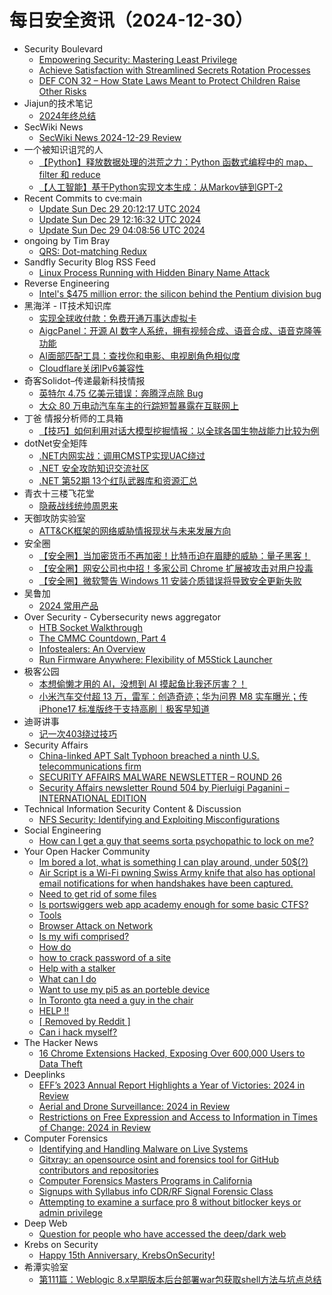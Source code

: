 # 每日安全资讯（2024-12-30）

- Security Boulevard
  - [Empowering Security: Mastering Least Privilege](https://securityboulevard.com/2024/12/empowering-security-mastering-least-privilege/)
  - [Achieve Satisfaction with Streamlined Secrets Rotation Processes](https://securityboulevard.com/2024/12/achieve-satisfaction-with-streamlined-secrets-rotation-processes/)
  - [DEF CON 32 –  How State Laws Meant to Protect Children Raise Other Risks](https://securityboulevard.com/2024/12/def-con-32-how-state-laws-meant-to-protect-children-raise-other-risks/)
- Jiajun的技术笔记
  - [2024年终总结](https://jiajunhuang.com/articles/2024_12_29-bye_2024.md.html)
- SecWiki News
  - [SecWiki News 2024-12-29 Review](http://www.sec-wiki.com/?2024-12-29)
- 一个被知识诅咒的人
  - [【Python】释放数据处理的洪荒之力：Python 函数式编程中的 map、filter 和 reduce](https://blog.csdn.net/nokiaguy/article/details/144800521)
  - [【人工智能】基于Python实现文本生成：从Markov链到GPT-2](https://blog.csdn.net/nokiaguy/article/details/144800462)
- Recent Commits to cve:main
  - [Update Sun Dec 29 20:12:17 UTC 2024](https://github.com/trickest/cve/commit/763e9ecf78b338b4524e93724ef444156552f3e6)
  - [Update Sun Dec 29 12:16:32 UTC 2024](https://github.com/trickest/cve/commit/e1c01ed37aa04a2e9a8e7aa53a75aeaeac147777)
  - [Update Sun Dec 29 04:08:56 UTC 2024](https://github.com/trickest/cve/commit/b58a4dd1ef8e9cf2b67e30db30e2f5a802d1a485)
- ongoing by Tim Bray
  - [QRS: Dot-matching Redux](https://www.tbray.org/ongoing/When/202x/2024/12/29/Matching-Dot-Redux)
- Sandfly Security Blog RSS Feed
  - [Linux Process Running with Hidden Binary Name Attack](https://sandflysecurity.com/blog/linux-process-running-with-hidden-binary-name-attack/)
- Reverse Engineering
  - [Intel's $475 million error: the silicon behind the Pentium division bug](https://www.reddit.com/r/ReverseEngineering/comments/1hoj6vy/intels_475_million_error_the_silicon_behind_the/)
- 黑海洋 - IT技术知识库
  - [实现全球收付款：免费开通万事达虚拟卡](https://www.upx8.com/4621)
  - [AigcPanel：开源 AI 数字人系统，拥有视频合成、语音合成、语音克隆等功能](https://www.upx8.com/4620)
  - [AI面部匹配工具：查找你和电影、电视剧角色相似度](https://www.upx8.com/4619)
  - [Cloudflare关闭IPv6兼容性](https://www.upx8.com/4618)
- 奇客Solidot–传递最新科技情报
  - [英特尔 4.75 亿美元错误：奔腾浮点除 Bug](https://www.solidot.org/story?sid=80180)
  - [大众 80 万电动汽车车主的行踪短暂暴露在互联网上](https://www.solidot.org/story?sid=80179)
- 丁爸 情报分析师的工具箱
  - [【技巧】如何利用对话大模型挖掘情报：以全球各国生物战能力比较为例](https://mp.weixin.qq.com/s?__biz=MzI2MTE0NTE3Mw==&mid=2651148325&idx=1&sn=c6cddd0de430c41c1f26ee97d786a62d&chksm=f1af271fc6d8ae094cbb690702d973427de91447f7aa062b80d84cafc3efa99251b0c3b142bb&scene=58&subscene=0#rd)
- dotNet安全矩阵
  - [.NET内网实战：调用CMSTP实现UAC绕过](https://mp.weixin.qq.com/s?__biz=MzUyOTc3NTQ5MA==&mid=2247497790&idx=1&sn=261925ae514502326884aa68771649f5&chksm=fa5956d3cd2edfc5580c209f4853e51a46eeeec108f8be60759083c9c853c5234d65a0ca5bd1&scene=58&subscene=0#rd)
  - [.NET 安全攻防知识交流社区](https://mp.weixin.qq.com/s?__biz=MzUyOTc3NTQ5MA==&mid=2247497790&idx=2&sn=b37b730370015d4ee27a50d0b890bd66&chksm=fa5956d3cd2edfc561d6940450109b2eebbc8ee1c4ba7e56f7562cb649c1254da4c9addcdac6&scene=58&subscene=0#rd)
  - [.NET 第52期 13个红队武器库和资源汇总](https://mp.weixin.qq.com/s?__biz=MzUyOTc3NTQ5MA==&mid=2247497790&idx=3&sn=83301e24a3a44126140e4c6c0a809733&chksm=fa5956d3cd2edfc5bc74ccdf25ebe736aa6784c991536b638de53e6473b6731eab17ff78868f&scene=58&subscene=0#rd)
- 青衣十三楼飞花堂
  - [隐蔽战线统帅周恩来](https://mp.weixin.qq.com/s?__biz=MzUzMjQyMDE3Ng==&mid=2247487832&idx=1&sn=997659702b277db324340e08f596eed7&chksm=fab2d267cdc55b71ad9349a92a7a8e7b0be5694bc59b53a2ede7a64c73c250924e2eabd9e66c&scene=58&subscene=0#rd)
- 天御攻防实验室
  - [ATT&CK框架的网络威胁情报现状与未来发展方向](https://mp.weixin.qq.com/s?__biz=MzU0MzgyMzM2Nw==&mid=2247486210&idx=1&sn=4699dd13d1da4f89b5793fa94dd12b2d&chksm=fb04c86acc73417c894f56578a023d19480e4ed025a216cdfcd3b21edd904e86ba2aceccb01c&scene=58&subscene=0#rd)
- 安全圈
  - [【安全圈】当加密货币不再加密！比特币迫在眉睫的威胁：量子黑客！](https://mp.weixin.qq.com/s?__biz=MzIzMzE4NDU1OQ==&mid=2652066994&idx=1&sn=85c83155adeab228eabfe5883b04e2df&chksm=f36e78f2c419f1e4159cbd47fd3737cd02c6ea1daacd8d013f0a102ba0f267c5e69b0ada8034&scene=58&subscene=0#rd)
  - [【安全圈】网安公司也中招！多家公司 Chrome 扩展被攻击对用户投毒](https://mp.weixin.qq.com/s?__biz=MzIzMzE4NDU1OQ==&mid=2652066994&idx=2&sn=f52410b0ac0166d0bcefa544524a442e&chksm=f36e78f2c419f1e4606c0dc507c2d755267df28f2b86c01cbe9b732451b587cbbd3fe004f08e&scene=58&subscene=0#rd)
  - [【安全圈】微软警告 Windows 11 安装介质错误将导致安全更新失败](https://mp.weixin.qq.com/s?__biz=MzIzMzE4NDU1OQ==&mid=2652066994&idx=3&sn=89e9c1b57173a5732363258286d05d6f&chksm=f36e78f2c419f1e4044c0e1324eac88a602941d3f2dc039a526ffe508ac2e2f392a335832ee0&scene=58&subscene=0#rd)
- 吴鲁加
  - [2024 常用产品](https://mp.weixin.qq.com/s?__biz=Mzg5NDY4ODM1MA==&mid=2247485105&idx=1&sn=9e0b99b5159514f24378d66f8037827b&chksm=c01a8b80f76d0296d24dfd2c6205dda580fbac834118f71ad98d921f4bb528489af061546a3f&scene=58&subscene=0#rd)
- Over Security - Cybersecurity news aggregator
  - [HTB Socket Walkthrough](https://www.secjuice.com/htb-socket-walkthrough/)
  - [The CMMC Countdown, Part 4](https://www.secjuice.com/cmmc-part-4/)
  - [Infostealers: An Overview](https://www.secjuice.com/infostealers-overview/)
  - [Run Firmware Anywhere: Flexibility of M5Stick Launcher](https://www.mobile-hacker.com/2024/12/29/run-firmware-anywhere-flexibility-of-m5stick-launcher/)
- 极客公园
  - [本想偷懒才用的 AI，没想到 AI 摸起鱼比我还厉害？！](https://mp.weixin.qq.com/s?__biz=MTMwNDMwODQ0MQ==&mid=2653071004&idx=1&sn=3864f0df8a547c9ca0c288007ac2a78f&chksm=7e57db2a4920523ca557e177749cc4caf145ecc1ac7c9ef9a7090baa2267171585bd4caa51f7&scene=58&subscene=0#rd)
  - [小米汽车交付超 13 万，雷军：创造奇迹；华为问界 M8 实车曝光；传 iPhone17 标准版终于支持高刷｜极客早知道](https://mp.weixin.qq.com/s?__biz=MTMwNDMwODQ0MQ==&mid=2653071047&idx=1&sn=5280582ac6fa93dde334fabe4a1f5bcd&chksm=7e57db7149205267749df6bfc02fc756f6bae60ce6cde69f6be34ecde1f9a7899510ee738046&scene=58&subscene=0#rd)
- 迪哥讲事
  - [记一次403绕过技巧](https://mp.weixin.qq.com/s?__biz=MzIzMTIzNTM0MA==&mid=2247496702&idx=1&sn=ccb6ca82a7619221cba900ace2697593&chksm=e8a5f99ddfd2708b2ee5473ca32edfca0c08662b0a9a537ed7755fe283d5176a2b86eaec8cdd&scene=58&subscene=0#rd)
- Security Affairs
  - [China-linked APT Salt Typhoon breached a ninth U.S. telecommunications firm](https://securityaffairs.com/172425/apt/salt-typhoon-breached-ninth-u-s-telco.html)
  - [SECURITY AFFAIRS MALWARE NEWSLETTER – ROUND 26](https://securityaffairs.com/172418/uncategorized/security-affairs-malware-newsletter-round-26.html)
  - [Security Affairs newsletter Round 504 by Pierluigi Paganini – INTERNATIONAL EDITION](https://securityaffairs.com/172413/breaking-news/security-affairs-newsletter-round-504-by-pierluigi-paganini-international-edition.html)
- Technical Information Security Content & Discussion
  - [NFS Security: Identifying and Exploiting Misconfigurations](https://www.reddit.com/r/netsec/comments/1hp4kn7/nfs_security_identifying_and_exploiting/)
- Social Engineering
  - [How can I get a guy that seems sorta psychopathic to lock on me?](https://www.reddit.com/r/SocialEngineering/comments/1hoqw4q/how_can_i_get_a_guy_that_seems_sorta_psychopathic/)
- Your Open Hacker Community
  - [Im bored a lot, what is something I can play around, under 50$(?)](https://www.reddit.com/r/HowToHack/comments/1hp94c7/im_bored_a_lot_what_is_something_i_can_play/)
  - [Air Script is a Wi-Fi pwning Swiss Army knife that also has optional email notifications for when handshakes have been captured.](https://www.reddit.com/r/HowToHack/comments/1hp1oig/air_script_is_a_wifi_pwning_swiss_army_knife_that/)
  - [Need to get rid of some files](https://www.reddit.com/r/HowToHack/comments/1hp3ti3/need_to_get_rid_of_some_files/)
  - [Is portswiggers web app academy enough for some basic CTFS?](https://www.reddit.com/r/HowToHack/comments/1hp1nrp/is_portswiggers_web_app_academy_enough_for_some/)
  - [Tools](https://www.reddit.com/r/HowToHack/comments/1hp8lny/tools/)
  - [Browser Attack on Network](https://www.reddit.com/r/HowToHack/comments/1hp5i6h/browser_attack_on_network/)
  - [Is my wifi comprised?](https://www.reddit.com/r/HowToHack/comments/1hovl2v/is_my_wifi_comprised/)
  - [How do](https://www.reddit.com/r/HowToHack/comments/1hou2rd/how_do/)
  - [how to crack password of a site](https://www.reddit.com/r/HowToHack/comments/1hp7b1n/how_to_crack_password_of_a_site/)
  - [Help with a stalker](https://www.reddit.com/r/HowToHack/comments/1hoyhr6/help_with_a_stalker/)
  - [What can I do](https://www.reddit.com/r/HowToHack/comments/1hp1b79/what_can_i_do/)
  - [Want to use my pi5 as an porteble device](https://www.reddit.com/r/HowToHack/comments/1hovdbg/want_to_use_my_pi5_as_an_porteble_device/)
  - [In Toronto gta need a guy in the chair](https://www.reddit.com/r/HowToHack/comments/1hoyh5h/in_toronto_gta_need_a_guy_in_the_chair/)
  - [HELP !!](https://www.reddit.com/r/HowToHack/comments/1hotffi/help/)
  - [[ Removed by Reddit ]](https://www.reddit.com/r/HowToHack/comments/1hom5xx/removed_by_reddit/)
  - [Can i hack myself?](https://www.reddit.com/r/HowToHack/comments/1hoj68s/can_i_hack_myself/)
- The Hacker News
  - [16 Chrome Extensions Hacked, Exposing Over 600,000 Users to Data Theft](https://thehackernews.com/2024/12/16-chrome-extensions-hacked-exposing.html)
- Deeplinks
  - [EFF’s 2023 Annual Report Highlights a Year of Victories: 2024 in Review](https://www.eff.org/deeplinks/2024/12/2024-year-review-effs-2023-annual-report-highlights-year-victories)
  - [Aerial and Drone Surveillance: 2024 in Review](https://www.eff.org/deeplinks/2024/12/aerial-and-drone-surveillance-2024-review)
  - [Restrictions on Free Expression and Access to Information in Times of Change: 2024 in Review](https://www.eff.org/deeplinks/2024/12/restrictions-free-expression-and-access-information-times-change-2024-review)
- Computer Forensics
  - [Identifying and Handling Malware on Live Systems](https://www.reddit.com/r/computerforensics/comments/1hp1tzx/identifying_and_handling_malware_on_live_systems/)
  - [Gitxray: an opensource osint and forensics tool for GitHub contributors and repositories](https://www.reddit.com/r/computerforensics/comments/1hox9wt/gitxray_an_opensource_osint_and_forensics_tool/)
  - [Computer Forensics Masters Programs in California](https://www.reddit.com/r/computerforensics/comments/1howq7r/computer_forensics_masters_programs_in_california/)
  - [Signups with Syllabus info CDR/RF Signal Forensic Class](https://www.reddit.com/r/computerforensics/comments/1hon3wk/signups_with_syllabus_info_cdrrf_signal_forensic/)
  - [Attempting to examine a surface pro 8 without bitlocker keys or admin privilege](https://www.reddit.com/r/computerforensics/comments/1homiww/attempting_to_examine_a_surface_pro_8_without/)
- Deep Web
  - [Question for people who have accessed the deep/dark web](https://www.reddit.com/r/deepweb/comments/1hox77w/question_for_people_who_have_accessed_the/)
- Krebs on Security
  - [Happy 15th Anniversary, KrebsOnSecurity!](https://krebsonsecurity.com/2024/12/happy-15th-anniversary-krebsonsecurity/)
- 希潭实验室
  - [第111篇：Weblogic 8.x早期版本后台部署war包获取shell方法与坑点总结](https://mp.weixin.qq.com/s?__biz=MzkzMjI1NjI3Ng==&mid=2247487281&idx=1&sn=199e1ba750cd7b4364b7b30e07eda2da&chksm=c25fc04af528495cbad89a83cbc1dff6291f3b50a8241e594dd8ecfee261a08ceff7cdbe6f7c&scene=58&subscene=0#rd)

